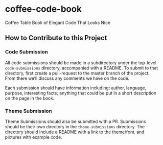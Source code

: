 # coffee-code-book
Coffee Table Book of Elegant Code That Looks Nice

## How to Contribute to this Project

### Code Submission
All code submissions should be made in a subdirectory under the top-level `code-submissions` directory, accompanied with a README. To submit to that directory, first create a pull-request to the master branch of the project. From there we’ll discuss any comments we have on the code.  
  
Each submission should have information including: author, language, purpose, interesting facts; anything that could be put in a short description on the page in the book.

### Theme Submission
Theme Submissions should also be submitted with a PR. Submissions should be their own directory in the `theme-submissions` directory. The directory should include a README with a link to the theme/font, and pictures with example code.

